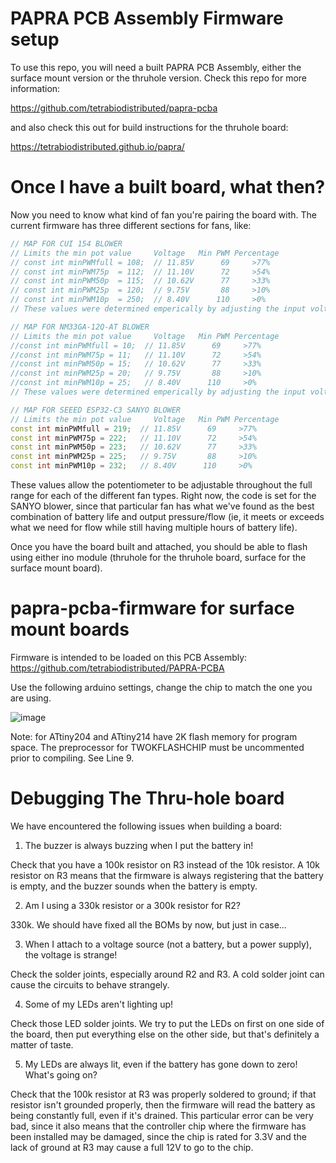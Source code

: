 # PAPRA PCB Assembly Firmware setup

To use this repo, you will need a built PAPRA PCB Assembly, either the surface mount version or the thruhole version.  Check this repo for more information:

https://github.com/tetrabiodistributed/papra-pcba

and also check this out for build instructions for the thruhole board:

https://tetrabiodistributed.github.io/papra/

# Once I have a built board, what then?

Now you need to know what kind of fan you're pairing the board with.  The current firmware has three different sections for fans, like:

```C++ 
// MAP FOR CUI 154 BLOWER
// Limits the min pot value     Voltage   Min PWM Percentage
// const int minPWMfull = 108;  // 11.85V      69     >77%
// const int minPWM75p  = 112;  // 11.10V      72     >54%
// const int minPWM50p  = 115;  // 10.62V      77     >33%
// const int minPWM25p  = 120;  // 9.75V       88     >10%
// const int minPWM10p  = 250;  // 8.40V      110     >0%
// These values were determined emperically by adjusting the input voltage and dialing the PWM down until motor stall

// MAP FOR NM33GA-12Q-AT BLOWER
// Limits the min pot value     Voltage   Min PWM Percentage
//const int minPWMfull = 10;  // 11.85V      69     >77%
//const int minPWM75p = 11;   // 11.10V      72     >54%
//const int minPWM50p = 15;   // 10.62V      77     >33%
//const int minPWM25p = 20;   // 9.75V       88     >10%
//const int minPWM10p = 25;   // 8.40V      110     >0%
// These values were determined emperically by adjusting the input voltage and dialing the PWM down until motor stall

// MAP FOR SEEED ESP32-C3 SANYO BLOWER
// Limits the min pot value     Voltage   Min PWM Percentage
const int minPWMfull = 219;  // 11.85V      69     >77%
const int minPWM75p = 222;   // 11.10V      72     >54%
const int minPWM50p = 223;   // 10.62V      77     >33%
const int minPWM25p = 225;   // 9.75V       88     >10%
const int minPWM10p = 232;   // 8.40V      110     >0%
```

These values allow the potentiometer to be adjustable throughout the full range for each of the different fan types.  Right now, the code is set for the SANYO blower, since that particular fan has what we've found as the best combination of battery life and output pressure/flow (ie, it meets or exceeds what we need for flow while still having multiple hours of battery life).

Once you have the board built and attached, you should be able to flash using either ino module (thruhole for the thruhole board, surface for the surface mount board).

# papra-pcba-firmware for surface mount boards

Firmware is intended to be loaded on this PCB Assembly: https://github.com/tetrabiodistributed/PAPRA-PCBA

Use the following arduino settings, change the chip to match the one you are using.

![image](https://user-images.githubusercontent.com/57600622/120357153-fc25b500-c2b9-11eb-8603-38b121836ca3.png)

Note: for ATtiny204 and ATtiny214 have 2K flash memory for program space. The preprocessor for TWOKFLASHCHIP must be uncommented prior to compiling. See Line 9.

# Debugging The Thru-hole board

We have encountered the following issues when building a board:

1. The buzzer is always buzzing when I put the battery in!

Check that you have a 100k resistor on R3 instead of the 10k resistor.  A 10k resistor on R3 means that the firmware is always registering that the battery is empty, and the buzzer sounds when the battery is empty.

2. Am I using a 330k resistor or a 300k resistor for R2?

330k.  We should have fixed all the BOMs by now, but just in case...

3. When I attach to a voltage source (not a battery, but a power supply), the voltage is strange!

Check the solder joints, especially around R2 and R3. A cold solder joint can cause the circuits to behave strangely.

4. Some of my LEDs aren't lighting up!

Check those LED solder joints.  We try to put the LEDs on first on one side of the board, then put everything else on the other side, but that's definitely a matter of taste.

5. My LEDs are always lit, even if the battery has gone down to zero!  What's going on?

Check that the 100k resistor at R3 was properly soldered to ground; if that resistor isn't grounded properly, then the firmware will read the battery as being constantly full, even if it's drained.  This particular error can be very bad, since it also means that the controller chip where the firmware has been installed may be damaged, since the chip is rated for 3.3V and the lack of ground at R3 may cause a full 12V to go to the chip.